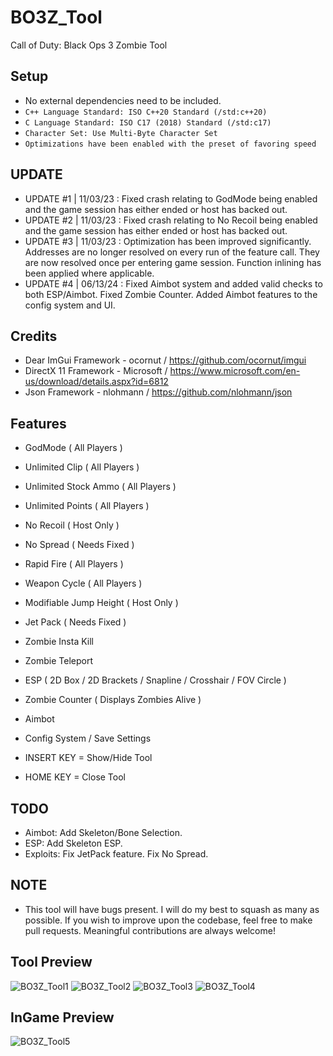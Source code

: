 # BO3Z_Tool
Call of Duty: Black Ops 3 Zombie Tool

## Setup
* No external dependencies need to be included.
* ```C++ Language Standard: ISO C++20 Standard (/std:c++20)```
* ```C Language Standard: ISO C17 (2018) Standard (/std:c17)```
* ```Character Set: Use Multi-Byte Character Set```
* ```Optimizations have been enabled with the preset of favoring speed```

## UPDATE
* UPDATE #1 | 11/03/23 : Fixed crash relating to GodMode being enabled and the game session has either ended or host has backed out.
* UPDATE #2 | 11/03/23 : Fixed crash relating to No Recoil being enabled and the game session has either ended or host has backed out.
* UPDATE #3 | 11/03/23 : Optimization has been improved significantly. Addresses are no longer resolved on every run of the feature call. They are now resolved once per entering game session. Function inlining has been applied where applicable.
* UPDATE #4 | 06/13/24 : Fixed Aimbot system and added valid checks to both ESP/Aimbot. Fixed Zombie Counter. Added Aimbot features to the config system and UI.

## Credits
* Dear ImGui Framework - ocornut / https://github.com/ocornut/imgui
* DirectX 11 Framework - Microsoft / https://www.microsoft.com/en-us/download/details.aspx?id=6812
* Json Framework - nlohmann / https://github.com/nlohmann/json

## Features
* GodMode ( All Players )
* Unlimited Clip ( All Players )
* Unlimited Stock Ammo ( All Players )
* Unlimited Points ( All Players )
* No Recoil ( Host Only )
* No Spread ( Needs Fixed )
* Rapid Fire ( All Players )
* Weapon Cycle ( All Players )
* Modifiable Jump Height ( Host Only )
* Jet Pack ( Needs Fixed )
* Zombie Insta Kill
* Zombie Teleport
* ESP ( 2D Box / 2D Brackets / Snapline / Crosshair / FOV Circle )
* Zombie Counter ( Displays Zombies Alive )
* Aimbot
* Config System / Save Settings

* INSERT KEY = Show/Hide Tool
* HOME KEY = Close Tool

## TODO
* Aimbot: Add Skeleton/Bone Selection.
* ESP: Add Skeleton ESP.
* Exploits: Fix JetPack feature. Fix No Spread.

## NOTE
* This tool will have bugs present. I will do my best to squash as many as possible. If you wish to improve upon the codebase, feel free to make pull requests. Meaningful contributions are always welcome!

## Tool Preview
![BO3Z_Tool1](https://cdn.discordapp.com/attachments/952344650306445352/1250839097522655342/image.png?ex=666c6630&is=666b14b0&hm=7f7324bf21be9fefb2c4459c8f370356f6a1b1ca0ea24bc99a7ab77edeea951d&)
![BO3Z_Tool2](https://cdn.discordapp.com/attachments/952344650306445352/1250859909537333340/image.png?ex=666c7992&is=666b2812&hm=5a19e7a00f47c895890ef3c57a577f9da80465dcb762602b2bb68dc117e4064a&)
![BO3Z_Tool3](https://cdn.discordapp.com/attachments/952344650306445352/1250839246135103568/image.png?ex=666c6653&is=666b14d3&hm=f256ece5da64aaacdfc7e1bc9f41ba0bc2017adbe6e0af9d9cb0bd8bb40f771a&)
![BO3Z_Tool4](https://cdn.discordapp.com/attachments/952344650306445352/1250839306457583677/image.png?ex=666c6662&is=666b14e2&hm=55c2c2754e52a58c338787aece415c8c2a1610a9c77b12eb95270c4adefc85bd&)

## InGame Preview
![BO3Z_Tool5](https://cdn.discordapp.com/attachments/952344650306445352/1250841215801360435/image.png?ex=666c6829&is=666b16a9&hm=1f89ef336be78ba8c49ab7d7d22a4bf7936da80c854ec0f81bf7a31db46192b4&)